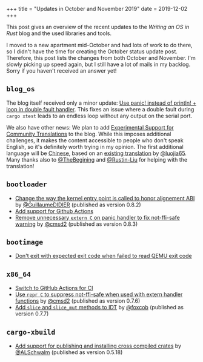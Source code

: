 +++
title = "Updates in October and November 2019"
date = 2019-12-02
+++

This post gives an overview of the recent updates to the _Writing an OS in Rust_ blog and the used libraries and tools.

I moved to a new apartment mid-October and had lots of work to do there, so I didn't have the time for creating the October status update post. Therefore, this post lists the changes from both October and November. I'm slowly picking up speed again, but I still have a lot of mails in my backlog. Sorry if you haven't received an answer yet!

## `blog_os`

The blog itself received only a minor update: [Use panic! instead of println! + loop in double fault handler](https://elijah-team.github.io/programming-with-elijah/pull/687). This fixes an issue where a double fault during `cargo xtest` leads to an endless loop without any output on the serial port.

We also have other news: We plan to add [Experimental Support for Community Translations](https://elijah-team.github.io/programming-with-elijah/pull/692) to the blog. While this imposes additional challenges, it makes the content accessible to people who don't speak English, so it's definitely worth trying in my opinion. The first additional language will be [Chinese](https://elijah-team.github.io/programming-with-elijah/pull/694), based on an [existing translation](https://github.com/rustcc/writing-an-os-in-rust) by [@luojia65](https://github.com/luojia65). Many thanks also to [@TheBegining](https://github.com/TheBegining) and [@Rustin-Liu](https://github.com/Rustin-Liu) for helping with the translation!

## `bootloader`

- [Change the way the kernel entry point is called to honor alignement ABI](https://github.com/rust-osdev/bootloader/pull/81) by [@GuillaumeDIDIER](https://github.com/GuillaumeDIDIER) (published as version 0.8.2)
- [Add support for Github Actions](https://github.com/rust-osdev/bootloader/pull/82)
- [Remove unnecessary `extern C` on panic handler to fix not-ffi-safe warning](https://github.com/rust-osdev/bootloader/pull/85) by [@cmsd2](https://github.com/cmsd2) (published as version 0.8.3)

## `bootimage`

- [Don't exit with expected exit code when failed to read QEMU exit code](https://github.com/rust-osdev/bootimage/pull/47)

## `x86_64`

- [Switch to GitHub Actions for CI](https://github.com/rust-osdev/x86_64/pull/93)
- [Use `repr C` to suppress not-ffi-safe when used with extern handler functions](https://github.com/rust-osdev/x86_64/pull/94) by [@cmsd2](https://github.com/cmsd2) (published as version 0.7.6)
- [Add `slice` and `slice_mut` methods to IDT](https://github.com/rust-osdev/x86_64/pull/95) by [@foxcob](https://github.com/foxcob) (published as version 0.7.7)

## `cargo-xbuild`

- [Add support for publishing and installing cross compiled crates](https://github.com/rust-osdev/cargo-xbuild/pull/47) by [@ALSchwalm](https://github.com/ALSchwalm) (published as version 0.5.18)
